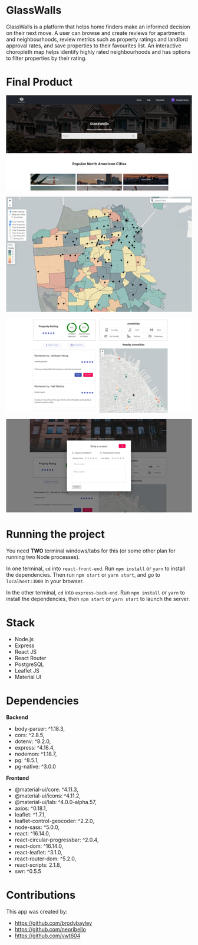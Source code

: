 # GlassWalls

GlassWalls is a platform that helps home finders make an informed decision on their next move. A user can browse and create reviews for apartments and neighbourhoods, review metrics such as property ratings and landlord approval rates, and save properties to their favourites list. An interactive choropleth map helps identify highly rated neighbourhoods and has options to filter properties by their rating. 

# Final Product 

!["Screenshot of Main Page"](https://github.com/brodybayley/final-project/blob/master/docs/Screenshot%202021-04-23%20112217.png)

!["Screenshot of Map"](https://github.com/brodybayley/final-project/blob/master/docs/Screenshot%202021-04-23%20112529.png)

!["Screenshot of Property Details"](https://github.com/brodybayley/final-project/blob/master/docs/Screenshot%202021-04-23%20112408.png)

!["Screenshot of Review Form"](https://github.com/brodybayley/final-project/blob/master/docs/Screenshot%202021-04-23%20112506.png)


# Running the project

You need **TWO** terminal windows/tabs for this (or some other plan for running two Node processes).

In one terminal, `cd` into `react-front-end`. Run `npm install` or `yarn` to install the dependencies. Then run `npm start` or `yarn start`, and go to `localhost:3000` in your browser.

In the other terminal, `cd` into `express-back-end`. Run `npm install` or `yarn` to install the dependencies, then `npm start` or `yarn start` to launch the server.


# Stack

* Node.js
* Express
* React JS
* React Router
* PostgreSQL
* Leaflet JS
* Material UI


# Dependencies

**Backend**
* body-parser: ^1.18.3,
* cors: ^2.8.5,
* dotenv: ^8.2.0,
* express: ^4.16.4,
* nodemon: ^1.18.7,
* pg: ^8.5.1,
* pg-native: ^3.0.0

**Frontend**
* @material-ui/core: ^4.11.3,
* @material-ui/icons: ^4.11.2,
* @material-ui/lab: ^4.0.0-alpha.57,
* axios: ^0.18.1,
* leaflet: ^1.7.1,
* leaflet-control-geocoder: ^2.2.0,
* node-sass: ^5.0.0,
* react: ^16.14.0,
* react-circular-progressbar: ^2.0.4,
* react-dom: ^16.14.0,
* react-leaflet: ^3.1.0,
* react-router-dom: ^5.2.0,
* react-scripts: 2.1.8,
* swr: ^0.5.5


# Contributions

This app was created by:

* https://github.com/brodybayley
* https://github.com/neoribello
* https://github.com/vwt604
